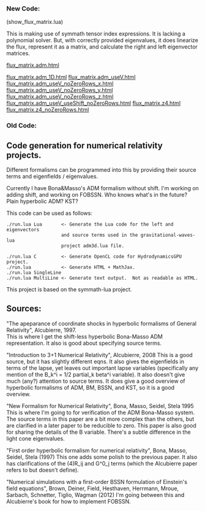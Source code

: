 ### New Code:
(show_flux_matrix.lua)


This is making use of symmath tensor index expressions.
It is lacking a polynomial solver.
But, with correctly provided eigenvalues, it does linearize the flux, represent it as a matrix, and calculate the right and left eigenvector matrices.

[flux_matrix.adm.html](https://htmlpreview.github.io/?https://github.com/thenumbernine/numerical-relativity-codegen/blob/master/flux_matrix_output/flux_matrix%2eadm%2ehtml)

[flux_matrix.adm_1D.html](https://htmlpreview.github.io/?https://github.com/thenumbernine/numerical-relativity-codegen/blob/master/flux_matrix_output/flux_matrix%2eadm_1D%2ehtml)
[flux_matrix.adm_useV.html](https://htmlpreview.github.io/?https://github.com/thenumbernine/numerical-relativity-codegen/blob/master/flux_matrix_output/flux_matrix%2eadm_useV%2ehtml)
[flux_matrix.adm_useV_noZeroRows_x.html](https://htmlpreview.github.io/?https://github.com/thenumbernine/numerical-relativity-codegen/blob/master/flux_matrix_output/flux_matrix%2eadm_useV_noZeroRows_x%2ehtml)
[flux_matrix.adm_useV_noZeroRows_y.html](https://htmlpreview.github.io/?https://github.com/thenumbernine/numerical-relativity-codegen/blob/master/flux_matrix_output/flux_matrix%2eadm_useV_noZeroRows_y%2ehtml)
[flux_matrix.adm_useV_noZeroRows_z.html](https://htmlpreview.github.io/?https://github.com/thenumbernine/numerical-relativity-codegen/blob/master/flux_matrix_output/flux_matrix%2eadm_useV_noZeroRows_z%2ehtml)
[flux_matrix.adm_useV_useShift_noZeroRows.html](https://htmlpreview.github.io/?https://github.com/thenumbernine/numerical-relativity-codegen/blob/master/flux_matrix_output/flux_matrix%2eadm_useV_useShift_noZeroRows%2ehtml)
[flux_matrix.z4.html](https://htmlpreview.github.io/?https://github.com/thenumbernine/numerical-relativity-codegen/blob/master/flux_matrix_output/flux_matrix%2ez4%2ehtml)
[flux_matrix.z4_noZeroRows.html](https://htmlpreview.github.io/?https://github.com/thenumbernine/numerical-relativity-codegen/blob/master/flux_matrix_output/flux_matrix%2ez4_noZeroRows%2ehtml)


### Old Code:


## Code generation for numerical relativity projects.

Different formalisms can be programmed into this by providing their source
terms and eigenfields / eigenvalues.

Currently I have Bona&Masso's ADM formalism without shift.  I'm working on
adding shift, and working on FOBSSN.
Who knows what's in the future?  Plain hyperbolic ADM?  KST?

This code can be used as follows:

	./run.lua Lua		<- Generate the Lua code for the left and eigenvectors
						and source terms used in the gravitational-waves-lua
						project adm3d.lua file.

	./run.lua C			<- Generate OpenCL code for HydrodynamicsGPU project.
	./run.lua			<- Generate HTML + MathJax.
	./run.lua SingleLine
	./run.lua MultiLine <- Generate text output.  Not as readable as HTML.

This project is based on the symmath-lua project.

## Sources:

"The apeparance of coordinate shocks in hyperbolic formalisms of General
Relativity", Alcubierre, 1997.		
	This is where I get the shift-less hyperbolic Bona-Masso ADM representation.
	It also is good about specifying source terms.

"Introduction to 3+1 Numerical Relativity", Alcubierre, 2008
	This is a good source, but it has slightly different eqns.  It also gives the
	eigenfields in terms of the lapse, yet leaves out important lapse variables
	(specifically any mention of the B_k^i = 1/2 partial_k beta^i variable).  It
	also doesn't give much (any?) attention to source terms.
	It does give a good overview of hyperbolic formalisms of ADM, BM, BSSN, and
	KST, so it is a good overview.

"New Formalism for Numerical Relativity", Bona, Masso, Seidel, Stela 1995
	This is where I'm going to for verification of the ADM Bona-Masso system.
	The source terms in this paper are a bit more complex than the others,
	but are clarified in a later paper to be reducible to zero.
	This paper is also good for sharing the details of the B variable.
	There's a subtle difference in the light cone eigenvalues.

"First order hyperbolic formalism for numerical relativity", Bona, Masso,
Seidel, Stela (1997)
	This one adds some polish to the previous paper. It also has clarifications
	of the (4)R_ij and G^0_j terms (which the Alcubierre paper refers to but
	doesn't define).

"Numerical simulations with a first-order BSSN formulation of Einstein's field
equations", Brown, Deiner, Field, Hesthaven, Herrmann, Mroue, Sarbach,
Schnetter, Tiglio, Wagman (2012)
	I'm going between this and Alcubierre's book for how to implement FOBSSN.
